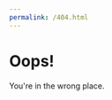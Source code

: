 ```yaml
---
permalink: /404.html
---
```

<!DOCTYPE html>
<html>
<body>
<h1>Oops!</h1>
<p>You're in the wrong place.</p>
</body>
</html>